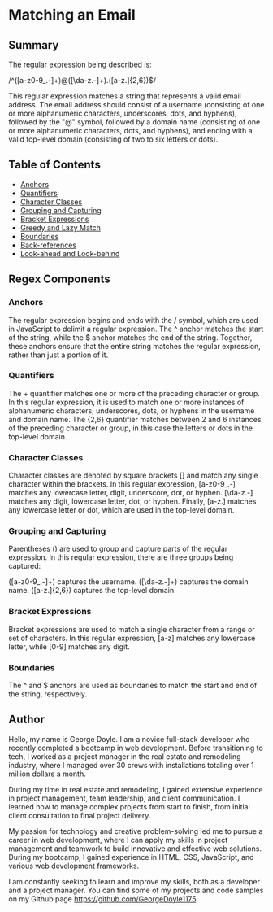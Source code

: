 # Matching an Email

## Summary

The regular expression being described is:

/^([a-z0-9_\.-]+)@([\da-z\.-]+)\.([a-z\.]{2,6})$/

This regular expression matches a string that represents a valid email address. The email address should consist of a username (consisting of one or more alphanumeric characters, underscores, dots, and hyphens), followed by the "@" symbol, followed by a domain name (consisting of one or more alphanumeric characters, dots, and hyphens), and ending with a valid top-level domain (consisting of two to six letters or dots).

## Table of Contents

- [Anchors](#anchors)
- [Quantifiers](#quantifiers)
- [Character Classes](#character-classes)
- [Grouping and Capturing](#grouping-and-capturing)
- [Bracket Expressions](#bracket-expressions)
- [Greedy and Lazy Match](#greedy-and-lazy-match)
- [Boundaries](#boundaries)
- [Back-references](#back-references)
- [Look-ahead and Look-behind](#look-ahead-and-look-behind)

## Regex Components

### Anchors

The regular expression begins and ends with the / symbol, which are used in JavaScript to delimit a regular expression. The ^ anchor matches the start of the string, while the $ anchor matches the end of the string. Together, these anchors ensure that the entire string matches the regular expression, rather than just a portion of it.

### Quantifiers

The + quantifier matches one or more of the preceding character or group. In this regular expression, it is used to match one or more instances of alphanumeric characters, underscores, dots, or hyphens in the username and domain name. The {2,6} quantifier matches between 2 and 6 instances of the preceding character or group, in this case the letters or dots in the top-level domain.

### Character Classes

Character classes are denoted by square brackets [] and match any single character within the brackets. In this regular expression, [a-z0-9_\.-] matches any lowercase letter, digit, underscore, dot, or hyphen. [\da-z\.-] matches any digit, lowercase letter, dot, or hyphen. Finally, [a-z\.] matches any lowercase letter or dot, which are used in the top-level domain.

### Grouping and Capturing

Parentheses () are used to group and capture parts of the regular expression. In this regular expression, there are three groups being captured:

([a-z0-9_\.-]+) captures the username.
([\da-z\.-]+) captures the domain name.
([a-z\.]{2,6}) captures the top-level domain.

### Bracket Expressions

Bracket expressions are used to match a single character from a range or set of characters. In this regular expression, [a-z] matches any lowercase letter, while [0-9] matches any digit.

### Boundaries

The ^ and $ anchors are used as boundaries to match the start and end of the string, respectively.

## Author

Hello, my name is George Doyle. I am a novice full-stack developer who recently completed a bootcamp in web development. Before transitioning to tech, I worked as a project manager in the real estate and remodeling industry, where I managed over 30 crews with installations totaling over 1 million dollars a month.

During my time in real estate and remodeling, I gained extensive experience in project management, team leadership, and client communication. I learned how to manage complex projects from start to finish, from initial client consultation to final project delivery.

My passion for technology and creative problem-solving led me to pursue a career in web development, where I can apply my skills in project management and teamwork to build innovative and effective web solutions. During my bootcamp, I gained experience in HTML, CSS, JavaScript, and various web development frameworks.

I am constantly seeking to learn and improve my skills, both as a developer and a project manager. You can find some of my projects and code samples on my Github page https://github.com/GeorgeDoyle1175.
